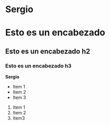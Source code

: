# Sergio
# Esto es un encabezado
## Esto es un encabezado h2
### Esto es un encabezado h3
**Sergio**
* Item 1
* Item 2
* Item 3

1. Item 1
2. Item 2
3. Item3
